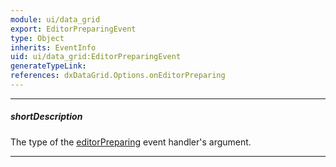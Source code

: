 ```yaml
---
module: ui/data_grid
export: EditorPreparingEvent
type: Object
inherits: EventInfo
uid: ui/data_grid:EditorPreparingEvent
generateTypeLink: 
references: dxDataGrid.Options.onEditorPreparing
---
```

---
##### shortDescription
The type of the [editorPreparing]({basewidgetpath}/Events/#editorPreparing) event handler's argument.

---
<!-- Description goes here -->